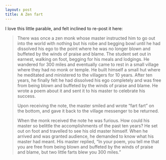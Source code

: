 ```yaml
---
layout: post
title: A Zen fart
---
```


I love this little parable, and felt inclined to re-post it here:

> There was once a zen monk whose master instructed him to go out into the world with nothing but his robe and begging bowl until he had dissolved his ego to the point where he was no longer blown and buffeted by the winds of praise and blame. The student set out in earnest, walking on foot, begging for his meals and lodgings. He wandered for 300 miles and eventually came to rest in a small village where they had no monk or temple. He built himself a small hut where he meditated and ministered to the villagers for 10 years. After ten years, he finally felt he had dissolved his ego completely and was free from being blown and buffeted by the winds of praise and blame. He wrote a poem about it and sent it to his master to celebrate his success.
> 
> Upon receiving the note, the master smiled and wrote “fart fart” on the bottom, and gave it back to the village messenger to be returned.
> 
> When the monk received the note he was furious. How could his master so belittle the accomplishments of the past ten years? He set out on foot and travelled to see his old master himself. When he arrived and was granted audience, he demanded to know what his master had meant. His master replied, “In your poem, you tell me that you are free from being blown and buffeted by the winds of praise and blame, but two little farts blew you 300 miles.”
